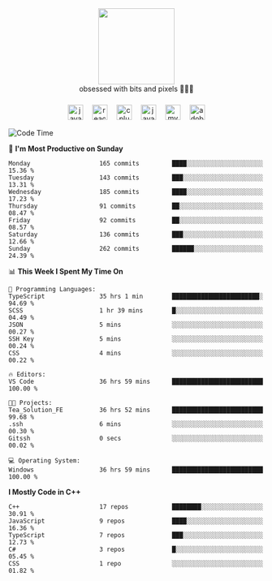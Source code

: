 


  <div align="center">
    
   <img src = "https://i.postimg.cc/W1R4TF4j/d6kpuve-c97567cf-518b-4b86-a271-5c89d88d22f7.gif"  width=150px height=150px />
 </div>

<div align="center">
  obsessed with bits and pixels 🧑‍💻🎨
</div>

  ###
<div align="center">
 <img src="https://cdn.jsdelivr.net/gh/devicons/devicon/icons/javascript/javascript-original.svg" height="30" alt="javascript logo"  />
  <img width="10" />
  <img src="https://cdn.jsdelivr.net/gh/devicons/devicon/icons/react/react-original.svg" height="30" alt="react logo"  />
  <img width="10" />
   <!--<img src="https://cdn.jsdelivr.net/gh/devicons/devicon/icons/nodejs/nodejs-original.svg" height="30" alt="nodejs logo"  />
  <img width="10" />
 <img src="https://cdn.jsdelivr.net/gh/devicons/devicon/icons/flutter/flutter-original.svg" height="30" alt="flutter logo"  />
 <img width="10" />-->
  <img src="https://cdn.jsdelivr.net/gh/devicons/devicon/icons/cplusplus/cplusplus-original.svg" height="30" alt="cpluplus logo"  />
  <img width="10" />
  <img src="https://cdn.jsdelivr.net/gh/devicons/devicon/icons/java/java-original.svg" height="30" alt="java logo"  />
  <img width="10" />
  <img src="https://skillicons.dev/icons?i=mysql" height="30" alt="mysql logo"  />
  <img width="10" />
  <img src="https://skillicons.dev/icons?i=pr" height="30" alt="adobepremierepro logo"  />
</div>

<!--START_SECTION:waka-->
![Code Time](http://img.shields.io/badge/Code%20Time-581%20hrs%2036%20mins-blue)

📅 **I'm Most Productive on Sunday** 

```text
Monday                   165 commits         ████░░░░░░░░░░░░░░░░░░░░░   15.36 % 
Tuesday                  143 commits         ███░░░░░░░░░░░░░░░░░░░░░░   13.31 % 
Wednesday                185 commits         ████░░░░░░░░░░░░░░░░░░░░░   17.23 % 
Thursday                 91 commits          ██░░░░░░░░░░░░░░░░░░░░░░░   08.47 % 
Friday                   92 commits          ██░░░░░░░░░░░░░░░░░░░░░░░   08.57 % 
Saturday                 136 commits         ███░░░░░░░░░░░░░░░░░░░░░░   12.66 % 
Sunday                   262 commits         ██████░░░░░░░░░░░░░░░░░░░   24.39 % 
```


📊 **This Week I Spent My Time On** 

```text
💬 Programming Languages: 
TypeScript               35 hrs 1 min        ████████████████████████░   94.69 % 
SCSS                     1 hr 39 mins        █░░░░░░░░░░░░░░░░░░░░░░░░   04.49 % 
JSON                     5 mins              ░░░░░░░░░░░░░░░░░░░░░░░░░   00.27 % 
SSH Key                  5 mins              ░░░░░░░░░░░░░░░░░░░░░░░░░   00.24 % 
CSS                      4 mins              ░░░░░░░░░░░░░░░░░░░░░░░░░   00.22 % 

🔥 Editors: 
VS Code                  36 hrs 59 mins      █████████████████████████   100.00 % 

🐱‍💻 Projects: 
Tea_Solution_FE          36 hrs 52 mins      █████████████████████████   99.68 % 
.ssh                     6 mins              ░░░░░░░░░░░░░░░░░░░░░░░░░   00.30 % 
Gitssh                   0 secs              ░░░░░░░░░░░░░░░░░░░░░░░░░   00.02 % 

💻 Operating System: 
Windows                  36 hrs 59 mins      █████████████████████████   100.00 % 
```

**I Mostly Code in C++** 

```text
C++                      17 repos            ████████░░░░░░░░░░░░░░░░░   30.91 % 
JavaScript               9 repos             ████░░░░░░░░░░░░░░░░░░░░░   16.36 % 
TypeScript               7 repos             ███░░░░░░░░░░░░░░░░░░░░░░   12.73 % 
C#                       3 repos             █░░░░░░░░░░░░░░░░░░░░░░░░   05.45 % 
CSS                      1 repo              ░░░░░░░░░░░░░░░░░░░░░░░░░   01.82 % 
```




<!--END_SECTION:waka-->
